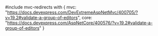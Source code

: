 #include mvc-redirects with {
    mvc: "https://docs.devexpress.com/DevExtremeAspNetMvc/400705/?v=19.2#validate-a-group-of-editors",
    core: "https://docs.devexpress.com/AspNetCore/400576/?v=19.2#validate-a-group-of-editors"
}
